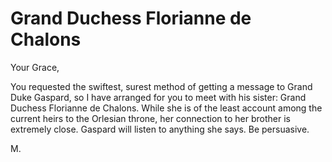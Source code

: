 <h1 class="title-sm">Grand Duchess Florianne de Chalons</h1>
<p>Your Grace,</p>

<p>You requested the swiftest, surest method of getting a message to Grand Duke Gaspard, so I have arranged for you to meet with his sister: Grand Duchess Florianne de Chalons. While she is of the least account among the current heirs to the Orlesian throne, her connection to her brother is extremely close. Gaspard will listen to anything she says. Be persuasive.</p>

<p>M.</p>

